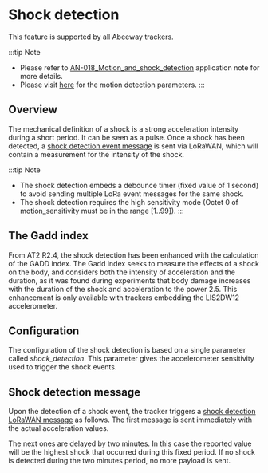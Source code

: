 # Shock detection

This feature is supported by all Abeeway trackers.

:::tip Note
- Please refer to [AN-018_Motion_and_shock_detection](/D-Reference/DocLibrary_R/AbeewayTrackers_R.md#application-notes) application note for more details.
- Please visit [here](../../Parameters-default-configuration/firmware-parameters.md#accelerometer-parameters) for the motion detection parameters.
:::


## Overview

The mechanical definition of a shock is a strong acceleration intensity during a short period. It can be seen as a pulse. Once a shock has been detected, a [shock detection event message](../../uplink-messages/shock-detection/#accelerometer-shock-data) is sent via LoRaWAN, which will contain a measurement for the intensity of the shock.

:::tip Note
- The shock detection embeds a debounce timer (fixed value of 1 second) to avoid sending multiple LoRa event messages for the same shock.
- The shock detection requires the high sensitivity mode (Octet 0 of motion_sensitivity must be in the range [1..99]).
:::

## The Gadd index
From AT2 R2.4, the shock detection has been enhanced with the calculation of the GADD index. The Gadd index seeks to measure the effects of a shock on the body, and considers both the intensity of acceleration and the duration, as it was found during experiments that body damage increases with the duration of the shock and acceleration to the power 2.5. This enhancement is only available with trackers embedding the LIS2DW12 accelerometer.

## Configuration

The configuration of the shock detection is based on a single parameter called *shock_detection*. This parameter gives the accelerometer sensitivity used to trigger the shock events.

## Shock detection message

Upon the detection of a shock event, the tracker triggers a [shock detection LoRaWAN message](../../uplink-messages/shock-detection/#shock-detection-messages) as follows. 
The first message is sent immediately with the actual acceleration values.

The next ones are delayed by two minutes. In this case the reported value will be the highest shock that occurred during this fixed period. If no shock is detected during the two minutes period, no more payload is sent.